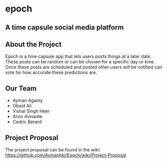 # epoch
## A time capsule social media platform

## About the Project
Epoch is a time capsule app that lets users posts things at a later date. These posts can be random or can be chosen for a specific day or time. Once these posts are scheduled and posted other users will be notified can vote for how accurate these predictions are.

## Our Team
- Ayman Agamy
- Obaid Ali
- Vishal Singh Heer
- Alvin Avinante
- Cedric Berard 

## Project Proposal
The project proposal can be found in the wiki:
https://github.com/Aymanhki/Epoch/wiki/Project-Proposal



